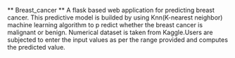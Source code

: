** Breast_cancer ** 
A flask based web application for predicting breast cancer.
This predictive model is builded by using Knn(K-nearest neighbor) machine learning algorithm to p redict whether the breast cancer is malignant or benign.
Numerical dataset  is taken from Kaggle.Users are subjected to enter the input values as per the range provided and computes the predicted value.
